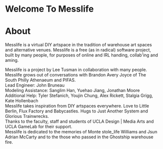 # Welcome To Messlife

# About

Messlife is a virtual DIY artspace in the tradition of warehouse art spaces and alternative venues. Messlife is a free (as in radical) software project, built by many people, for purposes of online and IRL handing, collab'ing and aming.

Messlife is a project by Lee Tusman in collaboration with many people.  
Messlife grows out of conversations with Brandon Avery Joyce of The South Philly Athenaeum and PIFAS.  
Lead Engineer: John Bruneau  
Modeling Assistance: Sanglim Han, Yuehao Jiang, Jonathan Moore  
Additional Help: Tyler Stefanich, Youjin Chung, Alex Rickett, Stalgia Grigg, Kate Hollenbach  
Messlife takes inspiration from DIY artspaces everywhere.  Love to Little Berlin, Flux Factory and Babycastles. Hugs to Just Another System and Glorious Trainwrecks.  
Thanks to the faculty, staff and students of UCLA Design | Media Arts and UCLA GameLab for their support.  
Messlife is dedicated to the memories of Monte stole_life Williams and Jsun Adrian McCarty and to the those who passed in the Ghostship warehouse fire.  
